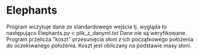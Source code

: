 # Elephants
Program wczytuje dane ze standardowego wejścia tj. wygląda to następująco Elephants.py < plik_z_danymi.txt
Dane nie są weryfikowane.
Program przelicza "koszt" przesunięcia słoni z ich początkowego położenia do oczekiwanego położenia. Koszt jest obliczany na podstawie masy słoni.
